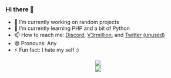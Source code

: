 ### Hi there 👋
- 🔭 I’m currently working on random projects
- 🌱 I’m currently learning PHP and a bit of Python
- 📫 How to reach me: [Discord](https://www.discord.com/users/378746510596243458), [V3rmillion](https://v3rmillion.net/member.php?action=profile&uid=1385488), and [Twitter (unused)](https://twitter.com/RobIox_Thot)
- 😄 Pronouns: Any
- ⚡ Fun fact: I hate my self :)

<div align="center">
<img align="center" src="https://komarev.com/ghpvc/?username=roblox-thot&color=e22319" /><br>
<img align="center" src="https://discord.c99.nl/widget/theme-2/378746510596243458.png" />
</div>
  
<!--
**Roblox-Thot/Roblox-Thot** is a ✨ _special_ ✨ repository because its `README.md` (this file) appears on your GitHub profile.

Here are some ideas to get you started:

- 🔭 I’m currently working on ...
- 🌱 I’m currently learning ...
- 👯 I’m looking to collaborate on ...
- 🤔 I’m looking for help with ...
- 💬 Ask me about ...
- 📫 How to reach me: ...
- 😄 Pronouns: ...
- ⚡ Fun fact: ...
-->
